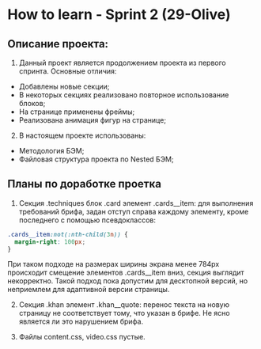# How to learn - Sprint 2 (29-Olive)

## Описание проекта:
1. Данный проект является продолжением проекта из первого спринта. Основные отличия:
* Добавлены новые секции;
* В некоторых секциях реализовано повторное использование блоков;
* На странице применены фреймы;
* Реализована анимация фигур на странице;

2. В настоящем проекте использованы:
* Методология БЭМ;
* Файловая структура проекта по Nested БЭМ;

## Планы по доработке проетка
1. Секция .techniques блок .card элемент .cards__item:
для выполнения требований брифа, задан отступ справа каждому элементу, кроме последнего с помощью псевдоклассов:
```css
.cards__item:not(:nth-child(3n)) {
  margin-right: 100px;
}
```
При таком подходе на размерах ширины экрана менее 784px происходит смещение элементов .cards__item вниз, секция выглядит некорректно. Такой подход пока допустим для десктопной версий, но неприемлем для адаптивной версии страницы.

2. Секция .khan элемент .khan__quote:
перенос текста на новую страницу не соответствует тому, что указан в брифе. Не ясно является ли это нарушением брифа.

3. Файлы content.css, video.css пустые.

